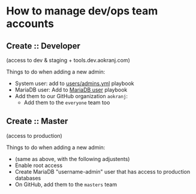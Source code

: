 # How to manage dev/ops team accounts



## Create :: Developer

(access to dev & staging + tools.dev.aokranj.com)

Things to do when adding a new admin:
- System user: add to [users/admins.yml](../users/admins.yml) playbook
- MariaDB user: Add to [MariaDB user](../mariadb/admins.yml) playbook
- Add them to our GitHub organization `aokranj`:
  - Add them to the `everyone` team too



## Create :: Master

(access to production)

Things to do when adding a new admin:
- (same as above, with the following adjustents)
- Enable root access
- Create MariaDB "username-admin" user that has access to production databases
- On GitHub, add them to the `masters` team
